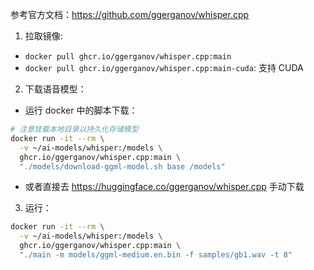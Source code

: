 
参考官方文档：https://github.com/ggerganov/whisper.cpp

1. 拉取镜像:
- `docker pull ghcr.io/ggerganov/whisper.cpp:main`
- `docker pull ghcr.io/ggerganov/whisper.cpp:main-cuda`: 支持 CUDA

2. 下载语音模型：
- 运行 docker 中的脚本下载：
```sh
# 注意挂载本地目录以持久化存储模型
docker run -it --rm \
  -v ~/ai-models/whisper:/models \
  ghcr.io/ggerganov/whisper.cpp:main \
  "./models/download-ggml-model.sh base /models"
```
- 或者直接去 https://huggingface.co/ggerganov/whisper.cpp 手动下载

3. 运行：
```sh
docker run -it --rm \
  -v ~/ai-models/whisper:/models \
  ghcr.io/ggerganov/whisper.cpp:main \
  "./main -m models/ggml-medium.en.bin -f samples/gb1.wav -t 8"
```